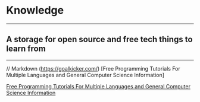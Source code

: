 # Knowledge
_____________

## A storage for open source and free tech things to learn from
________________________________________________________________

// Markdown
(https://goalkicker.com/) [Free Programming Tutorials For Multiple Languages and General Computer Science Information]

<a href="https://goalkicker.com/"> Free Programming Tutorials For Multiple Languages and General Computer Science Information </a>
